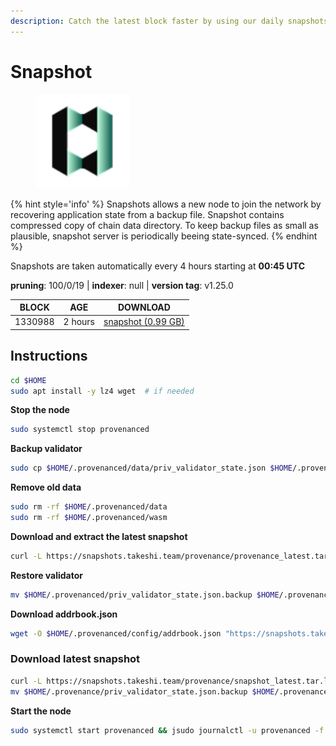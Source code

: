 ```yaml
---
description: Catch the latest block faster by using our daily snapshots.
---
```


# Snapshot

<figure><img src="https://github.com/takeshi-val/Logo/raw/main/provenance.png" width="150" alt=""><figcaption></figcaption></figure>

{% hint style='info' %}
Snapshots allows a new node to join the network by recovering application state from a backup file. 
Snapshot contains compressed copy of chain data directory. To keep backup files as small as plausible, 
snapshot server is periodically beeing state-synced.
{% endhint %}

Snapshots are taken automatically every 4 hours starting at **00:45 UTC**

**pruning**: 100/0/19 | **indexer**: null | **version tag**: v1.25.0

| BLOCK             | AGE             | DOWNLOAD                                                                                            |
| ----------------- | --------------- | --------------------------------------------------------------------------------------------------- |
| 1330988 | 2 hours | [snapshot (0.99 GB)](https://snapshots.takeshi.team/provenance/provenance_latest.tar.lz4) |

## Instructions

```bash
cd $HOME
sudo apt install -y lz4 wget  # if needed
```
**Stop the node**

```bash
sudo systemctl stop provenanced
```

**Backup validator**

```bash
sudo cp $HOME/.provenanced/data/priv_validator_state.json $HOME/.provenanced/priv_validator_state.json.backup
```

**Remove old data**

```bash
sudo rm -rf $HOME/.provenanced/data
sudo rm -rf $HOME/.provenanced/wasm
```

**Download and extract the latest snapshot**

```bash
curl -L https://snapshots.takeshi.team/provenance/provenance_latest.tar.lz4 | lz4 -c -d - | tar -x -C $HOME/.provenanced
```

**Restore validator**

```bash
mv $HOME/.provenanced/priv_validator_state.json.backup $HOME/.provenanced/data/priv_validator_state.json
```

**Download addrbook.json**
```bash
wget -O $HOME/.provenanced/config/addrbook.json "https://snapshots.takeshi.team/provenance/addrbook.json"
```

### Download latest snapshot

```bash
curl -L https://snapshots.takeshi.team/provenance/snapshot_latest.tar.lz4 | tar -Ilz4 -xf - -C $HOME/.provenance
mv $HOME/.provenance/priv_validator_state.json.backup $HOME/.provenance/data/priv_validator_state.json
```

**Start the node**

```bash
sudo systemctl start provenanced && jsudo journalctl -u provenanced -f --no-hostname -o cat
``` 

